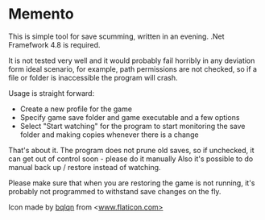 # Memento

This is simple tool for save scumming, written in an evening. .Net Framefwork 4.8 is required.

It is not tested very well and it would probably fail horribly in any deviation form ideal scenario, for example, path permissions are not checked, so if a file or folder is inaccessible the program will crash.

Usage is straight forward:
- Create a new profile for the game
- Specify game save folder and game executable and a few options
- Select "Start watching" for the program to start monitoring the save folder and making copies whenever there is a change

That's about it. The program does not prune old saves, so if unchecked, it can get out of control soon - please do it manually
Also it's possible to do manual back up / restore instead of watching.

Please make sure that when you are restoring the game is not running, it's probably not programmed to withstand save changes on the fly.

Icon made by [bqlqn](https://www.flaticon.com/authors/bqlqn) from <www.flaticon.com>
